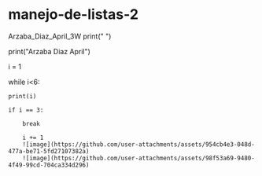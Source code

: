 # manejo-de-listas-2
Arzaba_Diaz_April_3W
print(" ")

print("Arzaba Diaz April")

i = 1

while i<6:

    print(i)
    
    if i == 3:
    
        break 
        
        i += 1
        ![image](https://github.com/user-attachments/assets/954cb4e3-048d-477a-be71-5fd27107382a)
        ![image](https://github.com/user-attachments/assets/98f53a69-9480-4f49-99cd-704ca334d296)

